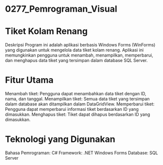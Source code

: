 # 0277_Pemrograman_Visual
# Tiket Kolam Renang
Deskripsi
Program ini adalah aplikasi berbasis Windows Forms (WinForms) yang digunakan untuk mengelola data tiket kolam renang. Aplikasi ini memungkinkan pengguna untuk menambah, menampilkan, memperbarui, dan menghapus data tiket yang tersimpan dalam database SQL Server.
# Fitur Utama
Menambah tiket: Pengguna dapat menambahkan data tiket dengan ID, nama, dan tanggal.
Menampilkan tiket: Semua data tiket yang tersimpan dalam database akan ditampilkan dalam DataGridView.
Memperbarui tiket: Pengguna dapat memperbarui informasi tiket berdasarkan ID yang dimasukkan.
Menghapus tiket: Tiket dapat dihapus berdasarkan ID yang dimasukkan.
# Teknologi yang Digunakan
Bahasa Pemrograman: C#
Framework: .NET Windows Forms
Database: SQL Server
